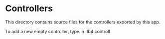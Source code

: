 # Controllers

This directory contains source files for the controllers exported by this app.

To add a new empty controller, type in `lb4 controll